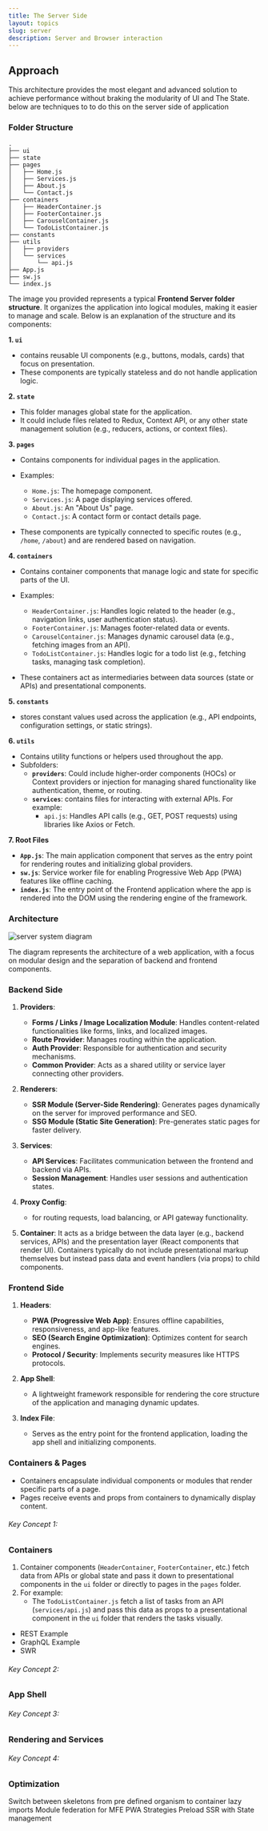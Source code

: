 ```yaml
---
title: The Server Side
layout: topics
slug: server
description: Server and Browser interaction
---
```


## Approach

This architecture provides the most elegant and advanced solution to achieve performance without braking the modularity of UI and The State. below are techniques to to do this on the server side of application

### Folder Structure

```
.
├── ui
├── state
├── pages
│   ├── Home.js
│   ├── Services.js
│   ├── About.js
│   └── Contact.js
├── containers
│   ├── HeaderContainer.js
│   ├── FooterContainer.js
│   ├── CarouselContainer.js
│   └── TodoListContainer.js
├── constants
├── utils
│   ├── providers
│   └── services
│       └── api.js
├── App.js
├── sw.js
└── index.js
```

The image you provided represents a typical **Frontend Server folder structure**. It organizes the application into logical modules, making it easier to manage and scale. Below is an explanation of the structure and its components:


**1. `ui`**
- contains reusable UI components (e.g., buttons, modals, cards) that focus on presentation.
- These components are typically stateless and do not handle application logic.

**2. `state`**
- This folder manages global state for the application.
- It could include files related to Redux, Context API, or any other state management solution (e.g., reducers, actions, or context files).

**3. `pages`**
- Contains components for individual pages in the application.
- Examples:
  - `Home.js`: The homepage component.
  - `Services.js`: A page displaying services offered.
  - `About.js`: An "About Us" page.
  - `Contact.js`: A contact form or contact details page.

- These components are typically connected to specific routes (e.g., `/home`, `/about`) and are rendered based on navigation.

**4. `containers`**
- Contains container components that manage logic and state for specific parts of the UI.
- Examples:
  - `HeaderContainer.js`: Handles logic related to the header (e.g., navigation links, user authentication status).
  - `FooterContainer.js`: Manages footer-related data or events.
  - `CarouselContainer.js`: Manages dynamic carousel data (e.g., fetching images from an API).
  - `TodoListContainer.js`: Handles logic for a todo list (e.g., fetching tasks, managing task completion).

- These containers act as intermediaries between data sources (state or APIs) and presentational components.

**5. `constants`**
- stores constant values used across the application (e.g., API endpoints, configuration settings, or static strings).

**6. `utils`**
- Contains utility functions or helpers used throughout the app.
- Subfolders:
  - **`providers`**: Could include higher-order components (HOCs) or Context providers or injection for managing shared functionality like authentication, theme, or routing.
  - **`services`**: contains files for interacting with external APIs. For example:
    - `api.js`: Handles API calls (e.g., GET, POST requests) using libraries like Axios or Fetch.

**7. Root Files**
- **`App.js`**: The main application component that serves as the entry point for rendering routes and initializing global providers.
- **`sw.js`**: Service worker file for enabling Progressive Web App (PWA) features like offline caching.
- **`index.js`**: The entry point of the Frontend application where the app is rendered into the DOM using the rendering engine of the framework.

### Architecture

<img src="/assets/img/diagrams/server-system-diagram.png" alt="server system diagram" />

The diagram represents the architecture of a web application, with a focus on modular design and the separation of backend and frontend components.

### **Backend Side**

1. **Providers**:
   - **Forms / Links / Image Localization Module**: Handles content-related functionalities like forms, links, and localized images.
   - **Route Provider**: Manages routing within the application.
   - **Auth Provider**: Responsible for authentication and security mechanisms.
   - **Common Provider**: Acts as a shared utility or service layer connecting other providers.

2. **Renderers**:
   - **SSR Module (Server-Side Rendering)**: Generates pages dynamically on the server for improved performance and SEO.
   - **SSG Module (Static Site Generation)**: Pre-generates static pages for faster delivery.

3. **Services**:
   - **API Services**: Facilitates communication between the frontend and backend via APIs.
   - **Session Management**: Handles user sessions and authentication states.

4. **Proxy Config**:
   - for routing requests, load balancing, or API gateway functionality.

5. **Container**: It acts as a bridge between the data layer (e.g., backend services, APIs) and the presentation layer (React components that render UI). Containers typically do not include presentational markup themselves but instead pass data and event handlers (via props) to child components.

### **Frontend Side**

1. **Headers**:
   - **PWA (Progressive Web App)**: Ensures offline capabilities, responsiveness, and app-like features.
   - **SEO (Search Engine Optimization)**: Optimizes content for search engines.
   - **Protocol / Security**: Implements security measures like HTTPS protocols.

2. **App Shell**:
   - A lightweight framework responsible for rendering the core structure of the application and managing dynamic updates.

3. **Index File**:
   - Serves as the entry point for the frontend application, loading the app shell and initializing components.

### **Containers & Pages**

* Containers encapsulate individual components or modules that render specific parts of a page.
* Pages receive events and props from containers to dynamically display content.

###### Key Concept 1:

### Containers

1. Container components (`HeaderContainer`, `FooterContainer`, etc.) fetch data from APIs or global state and pass it down to presentational components in the `ui` folder or directly to pages in the `pages` folder.
2. For example:
   - The `TodoListContainer.js` fetch a list of tasks from an API (`services/api.js`) and pass this data as props to a presentational component in the `ui` folder that renders the tasks visually.

* REST Example
* GraphQL Example
* SWR

###### Key Concept 2:

### App Shell

###### Key Concept 3:

### Rendering and Services

###### Key Concept 4:

### Optimization

Switch between skeletons from pre defined organism to container
lazy imports
Module federation for MFE
PWA Strategies
Preload
SSR with State management
